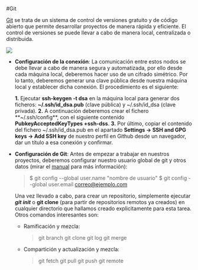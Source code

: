#Git

[Git](https://git-scm.com/) se trata de un sistema de control de versiones gratuito y de código abierto que permite desarrollar proyectos de manera rápida y eficiente.
El control de versiones se puede llevar a cabo de manera local, centralizada o distribuida. 

![](https://git-scm.com/book/en/v2/images/distributed.png)

* **Configuración de la conexión**: La comunicación entre estos nodos se debe llevar a cabo de manera segura y automatizada, por ello desde cada máquina local, deberemos hacer uso de un cifrado simétrico. Por lo tanto, deberemos generar una clave pública desde nuestra máquina local y establecer dicha conexión. El procedimiento es el siguiente:

    **1.** Ejecutar **ssh-keygen -t dsa** en la máquina           local para generar dos ficheros: **~/.ssh/id_dsa.pub** (clave pública) y ~/.ssh/id_dsa (clave privada).
    **2.** A continuación deberemos crear el fichero **~/.ssh/config**, con el siguiente contenido **PubkeyAcceptedKeyTypes +ssh-dss**.
    **3.** Por último, copiar el contenido del fichero ~/.ssh/id_dsa.pub en el apartado **Settings -> SSH and GPG keys -> Add SSH key** de nuestro perfil en Github desde un navegador, dar un título a esa conexión y confirmar.
    
* **Configuración de Git**: Antes de empezar a trabajar en nuestros proyectos, deberemos configurar nuestro usuario global de git y otros datos (mirar el [manual](https://git-scm.com/book/en/v2/Customizing-Git-Git-Configuration) para más información):

    > $ git config --global user.name "nombre de usuario"
    > $ git config --global user.email correo@ejemplo.com
    
    Una vez llevado a cabo, para crear un repositorio, simplemente ejecutar ***git init*** o **git clone** (para partir de repositorios remotos ya creados) en cualquier directorio que hallamos creado explicitamente para esta tarea. 
    Otros comandos interesantes son:
    
    - Ramificación y mezcla:
    
         > git branch 
         > git clone 
         > git log
         > git merge
        
    - Compartición y actualización y mezcla:
    
        > git fetch
        > git pull
        > git push
        > git remote








